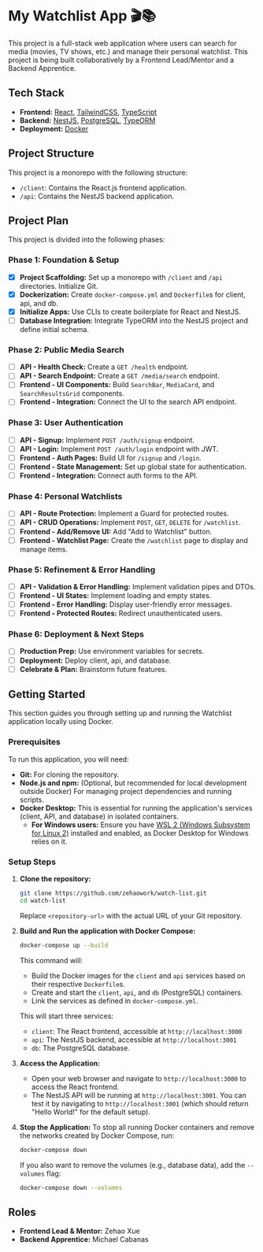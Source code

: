 # My Watchlist App 🎬📚

This project is a full-stack web application where users can search for media (movies, TV shows, etc.) and manage their personal watchlist. This project is being built collaboratively by a Frontend Lead/Mentor and a Backend Apprentice.

## Tech Stack

- **Frontend:** [React](https://reactjs.org/), [TailwindCSS](https://tailwindcss.com/), [TypeScript](https://www.typescriptlang.org/)
- **Backend:** [NestJS](https://nestjs.com/), [PostgreSQL](https://www.postgresql.org/), [TypeORM](https://typeorm.io/)
- **Deployment:** [Docker](https://www.docker.com/)

## Project Structure

This project is a monorepo with the following structure:

- `/client`: Contains the React.js frontend application.
- `/api`: Contains the NestJS backend application.

## Project Plan

This project is divided into the following phases:

### Phase 1: Foundation & Setup
- [x] **Project Scaffolding:** Set up a monorepo with `/client` and `/api` directories. Initialize Git.
- [x] **Dockerization:** Create `docker-compose.yml` and `Dockerfile`s for client, api, and db.
- [x] **Initialize Apps:** Use CLIs to create boilerplate for React and NestJS.
- [ ] **Database Integration:** Integrate TypeORM into the NestJS project and define initial schema.

### Phase 2: Public Media Search
- [ ] **API - Health Check:** Create a `GET /health` endpoint.
- [ ] **API - Search Endpoint:** Create a `GET /media/search` endpoint.
- [ ] **Frontend - UI Components:** Build `SearchBar`, `MediaCard`, and `SearchResultsGrid` components.
- [ ] **Frontend - Integration:** Connect the UI to the search API endpoint.

### Phase 3: User Authentication
- [ ] **API - Signup:** Implement `POST /auth/signup` endpoint.
- [ ] **API - Login:** Implement `POST /auth/login` endpoint with JWT.
- [ ] **Frontend - Auth Pages:** Build UI for `/signup` and `/login`.
- [ ] **Frontend - State Management:** Set up global state for authentication.
- [ ] **Frontend - Integration:** Connect auth forms to the API.

### Phase 4: Personal Watchlists
- [ ] **API - Route Protection:** Implement a Guard for protected routes.
- [ ] **API - CRUD Operations:** Implement `POST`, `GET`, `DELETE` for `/watchlist`.
- [ ] **Frontend - Add/Remove UI:** Add "Add to Watchlist" button.
- [ ] **Frontend - Watchlist Page:** Create the `/watchlist` page to display and manage items.

### Phase 5: Refinement & Error Handling
- [ ] **API - Validation & Error Handling:** Implement validation pipes and DTOs.
- [ ] **Frontend - UI States:** Implement loading and empty states.
- [ ] **Frontend - Error Handling:** Display user-friendly error messages.
- [ ] **Frontend - Protected Routes:** Redirect unauthenticated users.

### Phase 6: Deployment & Next Steps
- [ ] **Production Prep:** Use environment variables for secrets.
- [ ] **Deployment:** Deploy client, api, and database.
- [ ] **Celebrate & Plan:** Brainstorm future features.

## Getting Started

This section guides you through setting up and running the Watchlist application locally using Docker.

### Prerequisites

To run this application, you will need:

-   **Git:** For cloning the repository.
-   **Node.js and npm:** (Optional, but recommended for local development outside Docker) For managing project dependencies and running scripts.
-   **Docker Desktop:** This is essential for running the application's services (client, API, and database) in isolated containers.
    -   **For Windows users:** Ensure you have [WSL 2 (Windows Subsystem for Linux 2)](https://docs.microsoft.com/en-us/windows/wsl/install) installed and enabled, as Docker Desktop for Windows relies on it.

### Setup Steps

1.  **Clone the repository:**
    ```bash
    git clone https://github.com/zehaowork/watch-list.git
    cd watch-list
    ```
    Replace `<repository-url>` with the actual URL of your Git repository.

2.  **Build and Run the application with Docker Compose:**
    ```bash
    docker-compose up --build
    ```
    This command will:
    -   Build the Docker images for the `client` and `api` services based on their respective `Dockerfile`s.
    -   Create and start the `client`, `api`, and `db` (PostgreSQL) containers.
    -   Link the services as defined in `docker-compose.yml`.

    This will start three services:
    - `client`: The React frontend, accessible at `http://localhost:3000`
    - `api`: The NestJS backend, accessible at `http://localhost:3001`
    - `db`: The PostgreSQL database.

3.  **Access the Application:**
    -   Open your web browser and navigate to `http://localhost:3000` to access the React frontend.
    -   The NestJS API will be running at `http://localhost:3001`. You can test it by navigating to `http://localhost:3001` (which should return "Hello World!" for the default setup).

4.  **Stop the Application:**
    To stop all running Docker containers and remove the networks created by Docker Compose, run:
    ```bash
    docker-compose down
    ```
    If you also want to remove the volumes (e.g., database data), add the `--volumes` flag:
    ```bash
    docker-compose down --volumes
    ```

## Roles

- **Frontend Lead & Mentor:** Zehao Xue
- **Backend Apprentice:** Michael Cabanas
